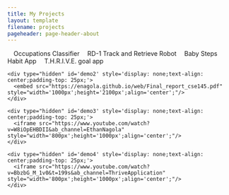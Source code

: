 ```yaml
---
title: My Projects
layout: template
filename: projects
pageheader: page-header-about
--- 
```


<ul class="nav_ul" style="margin-left: 0; padding-left: 0;display: inline;">
  <li class="nav_li" style="display: inline;padding-left:1em;width: 25%;"><a class="nav_a" onclick="toggleNav('1')" id='1'>Occupations Classifier</a></li>
  <li class="nav_li" style="display: inline;padding-left:1em;width: 25%;"><a class="nav_a" onclick="toggleNav('2')" id='2'>RD-1 Track and Retrieve Robot</a></li>
  <li class="nav_li" style="display: inline;padding-left:1em;width: 25%;"><a class="nav_a" onclick="toggleNav('3')" id='3'>Baby Steps Habit App</a></li>
  <li class="nav_li" style="display: inline;padding-left:1em;width: 25%;"><a class="nav_a" onclick="toggleNav('4')" id='4'>T.H.R.I.V.E. goal app</a></li>
</ul>


<!--<p>This is the description of the project.</p> <a style="background-image: linear-gradient(to top left, green, blue);" href="https://enagola.github.io/web/CSE203B.pdf" type="application/pdf" class="btn">Occupations Classifier</a>

<p>This is the description of the project.</p> <a style="background-image: linear-gradient(to top left, green, blue);" href="https://enagola.github.io/web/Final_report_cse145.pdf" class="btn">RD-1 Track and Retrieve Robot</a>

<p>This is the description of the project.</p> <a style="background-image: linear-gradient(to top left, green, blue);" href="https://www.youtube.com/watch?v=W8iOpEHBDII&ab_channel=EthanNagola" class="btn">Baby Steps</a>

<p>This is the description of the project.</p> <a style="background-image: linear-gradient(to top left, green, blue);" href="https://youtu.be/BbzbG_M_1v0?t=199" class="btn">T.H.R.I.V.E. goal app</a>-->

<body>
    <div type="hidden" id='demo' style='display: none;text-align: center;padding-top: 100px;'>
      <embed src="https://enagola.github.io/web/CSE203B.pdf" style="width='1000px';height='2100px';align='center';"/>
    </div>
    
    <div type="hidden" id='demo2' style='display: none;text-align: center;padding-top: 25px;'>
      <embed src="https://enagola.github.io/web/Final_report_cse145.pdf" style="width='1000px';height='2100px';align='center';"/>
    </div>

    <div type="hidden" id='demo3' style='display: none;text-align: center;padding-top: 25px;'>
      <iframe src="https://www.youtube.com/watch?v=W8iOpEHBDII&ab_channel=EthanNagola" style="width='800px';height='1000px';align='center';"/>
    </div>

    <div type="hidden" id='demo4' style='display: none;text-align: center;padding-top: 25px;'>
      <iframe src="https://www.youtube.com/watch?v=BbzbG_M_1v0&t=199s&ab_channel=ThriveApplication" style="width='800px';height='1000px';align='center';"/>
    </div>
</body>

